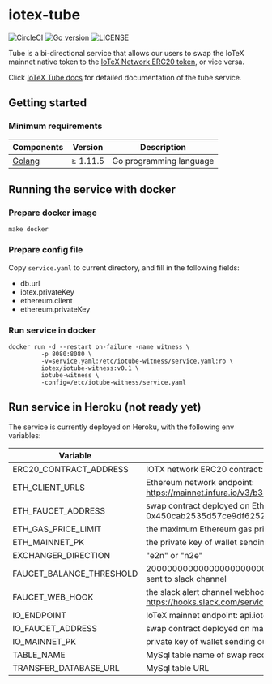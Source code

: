 # iotex-tube

[![CircleCI](https://circleci.com/gh/iotexproject/iotex-antenna-go.svg?style=svg)](https://circleci.com/gh/iotexproject/iotex-tube)
[![Go version](https://img.shields.io/badge/go-1.11.5-blue.svg)](https://github.com/moovweb/gvm)
[![LICENSE](https://img.shields.io/badge/License-Apache%202.0-blue.svg)](LICENSE)

Tube is a bi-directional service that allows our users to swap the IoTeX mainnet native token to the [IoTeX Network ERC20 token](https://etherscan.io/token/0x6fb3e0a217407efff7ca062d46c26e5d60a14d69), or vice versa.

Click [IoTeX Tube docs](https://github.com/iotexproject/iotex-bootstrap/blob/master/tube/tube.md) for detailed documentation of the tube service.

## Getting started

### Minimum requirements

| Components | Version | Description |
|----------|-------------|-------------|
| [Golang](https://golang.org) | &ge; 1.11.5 | Go programming language |

## Running the service with docker

### Prepare docker image

```make docker```

### Prepare config file

Copy `service.yaml` to current directory, and fill in the following fields:
* db.url
* iotex.privateKey
* ethereum.client
* ethereum.privateKey

### Run service in docker

```
docker run -d --restart on-failure -name witness \
         -p 8080:8080 \
         -v=service.yaml:/etc/iotube-witness/service.yaml:ro \
         iotex/iotube-witness:v0.1 \
         iotube-witness \
         -config=/etc/iotube-witness/service.yaml
```

## Run service in Heroku (not ready yet)
The service is currently deployed on Heroku, with the following env variables:

| Variable | Description |
|----------|-------------|
| ERC20_CONTRACT_ADDRESS | IOTX network ERC20 contract: 0x6fB3e0A217407EFFf7Ca062D46c26E5d60a14d69 |
| ETH_CLIENT_URLS | Ethereum network endpoint: https://mainnet.infura.io/v3/b355cae6fafc4302b106b937ee6c15af |
| ETH_FAUCET_ADDRESS | swap contract deployed on Ethereum: 0x450cab2535d57ce9df625297d796aee266611728 |
| ETH_GAS_PRICE_LIMIT | the maximum Ethereum gas price we set: 20000000000 |
| ETH_MAINNET_PK | the private key of wallet sending out Ethereum |
| EXCHANGER_DIRECTION | "e2n" or "n2e" |
| FAUCET_BALANCE_THRESHOLD | 20000000000000000000000: once wallet balance drop below this amount, alert will be sent to slack channel |
| FAUCET_WEB_HOOK | the slack alert channel webhook URL: https://hooks.slack.com/services/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 |
| IO_ENDPOINT | IoTeX mainnet endpoint: api.iotex.one:443 |
| IO_FAUCET_ADDRESS | swap contract deployed on mainnet: io1p99pprm79rftj4r6kenfjcp8jkp6zc6mytuah5 |
| IO_MAINNET_PK | private key of wallet sending out IoTeX mainnet token |
| TABLE_NAME | MySql table name of swap record |
| TRANSFER_DATABASE_URL | MySql table URL |
